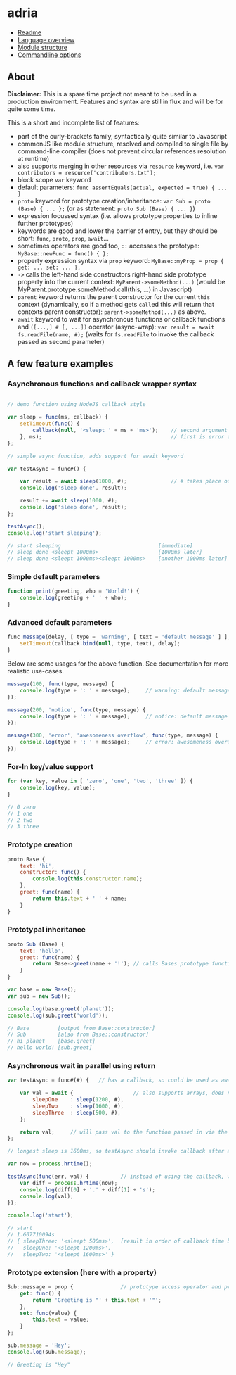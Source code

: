 adria
=====

- <a href="//github.com/sinesc/adria/blob/master/README.md">Readme</a>
- <a href="//github.com/sinesc/adria/blob/master/doc/overview.md">Language overview</a>
- <a href="//github.com/sinesc/adria/blob/master/doc/modules.md">Module structure</a>
- <a href="//github.com/sinesc/adria/blob/master/doc/commandline.md">Commandline options</a>

About
-----

**Disclaimer:** This is a spare time project not meant to be used in a production environment. Features and syntax are still in flux and will be for quite some time.

This is a short and incomplete list of features:

- part of the curly-brackets family, syntactically quite similar to Javascript
- commonJS like module structure, resolved and compiled to single file by command-line compiler (does not prevent circular references resolution at runtime)
- also supports merging in other resources via `resource` keyword, i.e. `var contributors = resource('contributors.txt');`
- block scope `var` keyword
- default parameters: `func assertEquals(actual, expected = true) { ... }`
- `proto` keyword for prototype creation/inheritance: `var Sub = proto (Base) { ... };` (or as statement: `proto Sub (Base) { ... }`)
- expression focussed syntax (i.e. allows prototype properties to inline further prototypes)
- keywords are good and lower the barrier of entry, but they should be short: `func`, `proto`, `prop`, `await`...
- sometimes operators are good too, `::` accesses the prototype: `MyBase::newFunc = func() { };`
- property expression syntax via `prop` keyword: `MyBase::myProp = prop { get: ... set: ... };`
- `->` calls the left-hand side constructors right-hand side prototype property into the current context: `MyParent->someMethod(...)` (would be MyParent.prototype.someMethod.call(this, ...) in Javascript)
- `parent` keyword returns the parent constructor for the current `this` context (dynamically, so if a method gets `call`ed this will return that contexts parent constructor): `parent->someMethod(...)` as above.
- `await` keyword to wait for asynchronous functions or callback functions and `([...,] # [, ...])` operator (async-wrap): `var result = await fs.readFile(name, #);` (waits for `fs.readFile` to invoke the callback passed as second parameter)

A few feature examples
----------------------

### Asynchronous functions and callback wrapper syntax

```javascript

// demo function using NodeJS callback style

var sleep = func(ms, callback) {
    setTimeout(func() {
        callback(null, '<sleept ' + ms + 'ms>');    // second argument will be the await return value
    }, ms);                                         // first is error and would be thrown from within testAsync
};

// simple async function, adds support for await keyword

var testAsync = func#() {

    var result = await sleep(1000, #);              // # takes place of callback with await return value
    console.log('sleep done', result);

    result += await sleep(1000, #);
    console.log('sleep done', result);
};

testAsync();
console.log('start sleeping');

// start sleeping                               [immediate]
// sleep done <sleept 1000ms>                   [1000ms later]
// sleep done <sleept 1000ms><sleept 1000ms>    [another 1000ms later]
```

### Simple default parameters

```javascript
function print(greeting, who = 'World!') {
    console.log(greeting + ' ' + who);
}
```

### Advanced default parameters

```javascript
func message(delay, [ type = 'warning', [ text = 'default message' ] ], callback) {
    setTimeout(callback.bind(null, type, text), delay);
}
```
Below are some usages for the above function. See documentation for more realistic use-cases.
```javascript
message(100, func(type, message) {
    console.log(type + ': ' + message);     // warning: default message
});

message(200, 'notice', func(type, message) {
    console.log(type + ': ' + message);     // notice: default message
});

message(300, 'error', 'awesomeness overflow', func(type, message) {
    console.log(type + ': ' + message);     // error: awesomeness overflow
});
```

### For-In key/value support

```javascript
for (var key, value in [ 'zero', 'one', 'two', 'three' ]) {
    console.log(key, value);
}

// 0 zero
// 1 one
// 2 two
// 3 three
```

### Prototype creation

```javascript
proto Base {
    text: 'hi',
    constructor: func() {
        console.log(this.constructor.name);
    },
    greet: func(name) {
        return this.text + ' ' + name;
    }
}
```

### Prototypal inheritance

```javascript
proto Sub (Base) {
    text: 'hello',
    greet: func(name) {
        return Base->greet(name + '!'); // calls Bases prototype function greet in the context of Sub
    }
}

var base = new Base();
var sub = new Sub();

console.log(base.greet('planet'));
console.log(sub.greet('world'));

// Base         [output from Base::constructor]
// Sub          [also from Base::constructor]
// hi planet    [base.greet]
// hello world! [sub.greet]
```

### Asynchronous wait in parallel using return

```javascript
var testAsync = func#(#) {   // has a callback, so could be used as await argument in another func#

    var val = await {                   // also supports arrays, does not have to be a static literal
        sleepOne    : sleep(1200, #),
        sleepTwo    : sleep(1600, #),
        sleepThree  : sleep(500, #),
    };

    return val;     // will pass val to the function passed in via the parameter signified by #
};

// longest sleep is 1600ms, so testAsync should invoke callback after about 1600ms

var now = process.hrtime();

testAsync(func(err, val) {          // instead of using the callback, we could await this from another func#
    var diff = process.hrtime(now);
    console.log(diff[0] + '.' + diff[1] + 's');
    console.log(val);
});

console.log('start');

// start
// 1.607710094s
// { sleepThree: '<sleept 500ms>',  [result in order of callback time but with proper k->v associations]
//   sleepOne: '<sleept 1200ms>',
//   sleepTwo: '<sleept 1600ms>' }
```

### Prototype extension (here with a property)

```javascript
Sub::message = prop {               // prototype access operator and property assignment
    get: func() {
        return 'Greeting is "' + this.text + '"';
    },
    set: func(value) {
        this.text = value;
    }
};

sub.message = 'Hey';
console.log(sub.message);

// Greeting is "Hey"
```